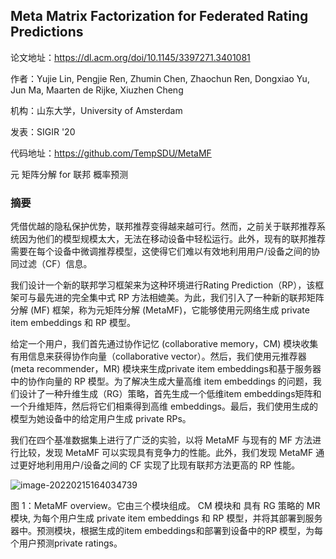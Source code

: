 ## Meta Matrix Factorization for Federated Rating Predictions

论文地址：https://dl.acm.org/doi/10.1145/3397271.3401081

作者：Yujie Lin, Pengjie Ren, Zhumin Chen, Zhaochun Ren, Dongxiao Yu, Jun Ma, Maarten de Rijke, Xiuzhen Cheng

机构：山东大学，University of Amsterdam

发表：SIGIR '20

代码地址：https://github.com/TempSDU/MetaMF

元 矩阵分解 for 联邦 概率预测



### 摘要

凭借优越的隐私保护优势，联邦推荐变得越来越可行。然而，之前关于联邦推荐系统因为他们的模型规模太大，无法在移动设备中轻松运行。此外，现有的联邦推荐需要在每个设备中微调推荐模型，这使得它们难以有效地利用用户/设备之间的协同过滤（CF）信息。

我们设计一个新的联邦学习框架来为这种环境进行Rating Prediction（RP），该框架可与最先进的完全集中式 RP 方法相媲美。为此，我们引入了一种新的联邦矩阵分解 (MF) 框架，称为元矩阵分解 (MetaMF)，它能够使用元网络生成 private item embeddings 和 RP 模型。

给定一个用户，我们首先通过协作记忆 (collaborative memory，CM) 模块收集有用信息来获得协作向量（collaborative vector）。然后，我们使用元推荐器 (meta recommender，MR) 模块来生成private item embeddings和基于服务器中的协作向量的 RP 模型。为了解决生成大量高维 item embeddings 的问题，我们设计了一种升维生成（RG）策略，首先生成一个低维item embeddings矩阵和一个升维矩阵，然后将它们相乘得到高维 embeddings。最后，我们使用生成的模型为她设备中的给定用户生成 private RPs。

我们在四个基准数据集上进行了广泛的实验，以将 MetaMF 与现有的 MF 方法进行比较，发现 MetaMF 可以实现具有竞争力的性能。此外，我们发现 MetaMF 通过更好地利用用户/设备之间的 CF 实现了比现有联邦方法更高的 RP 性能。

![image-20220215164034739](D:\Notes\raw_images\image-20220215164034739.png)

图 1：MetaMF overview。它由三个模块组成。 CM 模块和 具有 RG 策略的 MR 模块, 为每个用户生成 private item embeddings 和 RP 模型，并将其部署到服务器中。预测模块，根据生成的item embeddings和部署到设备中的RP 模型，为每个用户预测private ratings。

